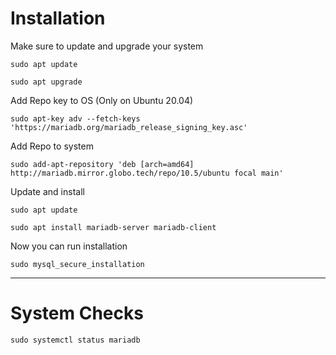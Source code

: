 # Installation
Make sure to update and upgrade your system

`sudo apt update`

`sudo apt upgrade`

Add Repo key to OS (Only on Ubuntu 20.04)

`sudo apt-key adv --fetch-keys 'https://mariadb.org/mariadb_release_signing_key.asc'`

Add Repo to system

`sudo add-apt-repository 'deb [arch=amd64] http://mariadb.mirror.globo.tech/repo/10.5/ubuntu focal main'`

Update and install

`sudo apt update`

`sudo apt install mariadb-server mariadb-client`

Now you can run installation

`sudo mysql_secure_installation`

- - - -

# System Checks

`sudo systemctl status mariadb`
